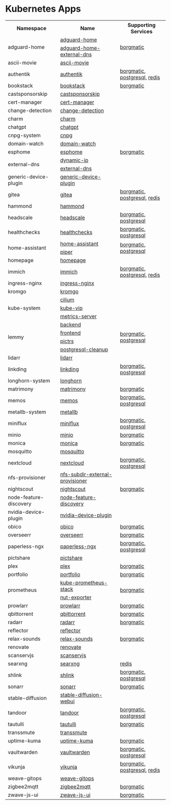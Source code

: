# Kubernetes Apps

<!-- Begin apps table -->
<table>
  <tr>
    <th>Namespace</th>
    <th>Name</th>
    <th>Supporting Services</th>
  </tr>
  <tr>
    <td rowspan="2">adguard-home</td>
    <td><a href="../../kubernetes/apps/adguard-home/app/helmrelease.yaml">adguard-home</a></td>
    <td rowspan="2"><a href="../../kubernetes/apps/adguard-home/borgmatic/helmrelease.yaml">borgmatic</a></td>
  </tr>
  <tr>
    <td><a href="../../kubernetes/apps/adguard-home/external-dns/helmrelease.yaml">adguard-home-external-dns</a></td>
  </tr>
  <tr>
    <td rowspan="1">ascii-movie</td>
    <td><a href="../../kubernetes/apps/ascii-movie/app/helmrelease.yaml">ascii-movie</a></td>
    <td rowspan="1"></td>
  </tr>
  <tr>
    <td rowspan="1">authentik</td>
    <td><a href="../../kubernetes/apps/authentik/app/helmrelease.yaml">authentik</a></td>
    <td rowspan="1"><a href="../../kubernetes/apps/authentik/borgmatic/helmrelease.yaml">borgmatic</a>, <a href="../../kubernetes/apps/authentik/postgresql.yaml">postgresql</a>, <a href="../../kubernetes/apps/authentik/redis/helmrelease.yaml">redis</a></td>
  </tr>
  <tr>
    <td rowspan="1">bookstack</td>
    <td><a href="../../kubernetes/apps/bookstack/app/helmrelease.yaml">bookstack</a></td>
    <td rowspan="1"><a href="../../kubernetes/apps/bookstack/borgmatic/helmrelease.yaml">borgmatic</a></td>
  </tr>
  <tr>
    <td rowspan="1">castsponsorskip</td>
    <td><a href="../../kubernetes/apps/castsponsorskip/app/helmrelease.yaml">castsponsorskip</a></td>
    <td rowspan="1"></td>
  </tr>
  <tr>
    <td rowspan="1">cert-manager</td>
    <td><a href="../../kubernetes/apps/cert-manager/app/helmrelease.yaml">cert-manager</a></td>
    <td rowspan="1"></td>
  </tr>
  <tr>
    <td rowspan="1">change-detection</td>
    <td><a href="../../kubernetes/apps/change-detection/app/helmrelease.yaml">change-detection</a></td>
    <td rowspan="1"></td>
  </tr>
  <tr>
    <td rowspan="1">charm</td>
    <td><a href="../../kubernetes/apps/charm/app/helmrelease.yaml">charm</a></td>
    <td rowspan="1"></td>
  </tr>
  <tr>
    <td rowspan="1">chatgpt</td>
    <td><a href="../../kubernetes/apps/chatgpt/app/helmrelease.yaml">chatgpt</a></td>
    <td rowspan="1"></td>
  </tr>
  <tr>
    <td rowspan="1">cnpg-system</td>
    <td><a href="../../kubernetes/apps/cnpg/app/helmrelease.yaml">cnpg</a></td>
    <td rowspan="1"></td>
  </tr>
  <tr>
    <td rowspan="1">domain-watch</td>
    <td><a href="../../kubernetes/apps/domain-watch/app/helmrelease.yaml">domain-watch</a></td>
    <td rowspan="1"></td>
  </tr>
  <tr>
    <td rowspan="1">esphome</td>
    <td><a href="../../kubernetes/apps/esphome/app/helmrelease.yaml">esphome</a></td>
    <td rowspan="1"><a href="../../kubernetes/apps/esphome/borgmatic/helmrelease.yaml">borgmatic</a></td>
  </tr>
  <tr>
    <td rowspan="2">external-dns</td>
    <td><a href="../../kubernetes/apps/external-dns/dynamic-ip/helmrelease.yaml">dynamic-ip</a></td>
    <td rowspan="2"></td>
  </tr>
  <tr>
    <td><a href="../../kubernetes/apps/external-dns/app/helmrelease.yaml">external-dns</a></td>
  </tr>
  <tr>
    <td rowspan="1">generic-device-plugin</td>
    <td><a href="../../kubernetes/apps/generic-device-plugin/app/helmrelease.yaml">generic-device-plugin</a></td>
    <td rowspan="1"></td>
  </tr>
  <tr>
    <td rowspan="1">gitea</td>
    <td><a href="../../kubernetes/apps/gitea/app/helmrelease.yaml">gitea</a></td>
    <td rowspan="1"><a href="../../kubernetes/apps/gitea/borgmatic/helmrelease.yaml">borgmatic</a>, <a href="../../kubernetes/apps/gitea/postgresql.yaml">postgresql</a>, <a href="../../kubernetes/apps/gitea/redis/helmrelease.yaml">redis</a></td>
  </tr>
  <tr>
    <td rowspan="1">hammond</td>
    <td><a href="../../kubernetes/apps/hammond/app/helmrelease.yaml">hammond</a></td>
    <td rowspan="1"></td>
  </tr>
  <tr>
    <td rowspan="1">headscale</td>
    <td><a href="../../kubernetes/apps/headscale/app/helmrelease.yaml">headscale</a></td>
    <td rowspan="1"><a href="../../kubernetes/apps/headscale/borgmatic/helmrelease.yaml">borgmatic</a>, <a href="../../kubernetes/apps/headscale/postgresql.yaml">postgresql</a></td>
  </tr>
  <tr>
    <td rowspan="1">healthchecks</td>
    <td><a href="../../kubernetes/apps/healthchecks/app/helmrelease.yaml">healthchecks</a></td>
    <td rowspan="1"><a href="../../kubernetes/apps/healthchecks/borgmatic/helmrelease.yaml">borgmatic</a>, <a href="../../kubernetes/apps/healthchecks/postgresql.yaml">postgresql</a></td>
  </tr>
  <tr>
    <td rowspan="2">home-assistant</td>
    <td><a href="../../kubernetes/apps/home-assistant/app/helmrelease.yaml">home-assistant</a></td>
    <td rowspan="2"><a href="../../kubernetes/apps/home-assistant/borgmatic/helmrelease.yaml">borgmatic</a>, <a href="../../kubernetes/apps/home-assistant/postgresql.yaml">postgresql</a></td>
  </tr>
  <tr>
    <td><a href="../../kubernetes/apps/home-assistant/piper/helmrelease.yaml">piper</a></td>
  </tr>
  <tr>
    <td rowspan="1">homepage</td>
    <td><a href="../../kubernetes/apps/homepage/app/helmrelease.yaml">homepage</a></td>
    <td rowspan="1"></td>
  </tr>
  <tr>
    <td rowspan="1">immich</td>
    <td><a href="../../kubernetes/apps/immich/app/helmrelease.yaml">immich</a></td>
    <td rowspan="1"><a href="../../kubernetes/apps/immich/borgmatic/helmrelease.yaml">borgmatic</a>, <a href="../../kubernetes/apps/immich/postgresql.yaml">postgresql</a>, <a href="../../kubernetes/apps/immich/redis/helmrelease.yaml">redis</a></td>
  </tr>
  <tr>
    <td rowspan="1">ingress-nginx</td>
    <td><a href="../../kubernetes/apps/ingress-nginx/app/helmrelease.yaml">ingress-nginx</a></td>
    <td rowspan="1"></td>
  </tr>
  <tr>
    <td rowspan="1">kromgo</td>
    <td><a href="../../kubernetes/apps/prometheus/kromgo/helmrelease.yaml">kromgo</a></td>
    <td rowspan="1"></td>
  </tr>
  <tr>
    <td rowspan="3">kube-system</td>
    <td><a href="../../kubernetes/apps/cilium/app/helmrelease.yaml">cilium</a></td>
    <td rowspan="3"></td>
  </tr>
  <tr>
    <td><a href="../../kubernetes/apps/kube-vip/app/helmrelease.yaml">kube-vip</a></td>
  </tr>
  <tr>
    <td><a href="../../kubernetes/apps/metrics-server/app/helmrelease.yaml">metrics-server</a></td>
  </tr>
  <tr>
    <td rowspan="4">lemmy</td>
    <td><a href="../../kubernetes/apps/lemmy/app/backend.yaml">backend</a></td>
    <td rowspan="4"><a href="../../kubernetes/apps/lemmy/borgmatic/helmrelease.yaml">borgmatic</a>, <a href="../../kubernetes/apps/lemmy/postgresql.yaml">postgresql</a></td>
  </tr>
  <tr>
    <td><a href="../../kubernetes/apps/lemmy/app/frontend.yaml">frontend</a></td>
  </tr>
  <tr>
    <td><a href="../../kubernetes/apps/lemmy/app/pictrs.yaml">pictrs</a></td>
  </tr>
  <tr>
    <td><a href="../../kubernetes/apps/lemmy/postgresql.yaml">postgresql-cleanup</a></td>
  </tr>
  <tr>
    <td rowspan="1">lidarr</td>
    <td><a href="../../kubernetes/apps/lidarr/app/helmrelease.yaml">lidarr</a></td>
    <td rowspan="1"></td>
  </tr>
  <tr>
    <td rowspan="1">linkding</td>
    <td><a href="../../kubernetes/apps/linkding/app/helmrelease.yaml">linkding</a></td>
    <td rowspan="1"><a href="../../kubernetes/apps/linkding/borgmatic/helmrelease.yaml">borgmatic</a>, <a href="../../kubernetes/apps/linkding/postgresql.yaml">postgresql</a></td>
  </tr>
  <tr>
    <td rowspan="1">longhorn-system</td>
    <td><a href="../../kubernetes/apps/longhorn/app/helmrelease.yaml">longhorn</a></td>
    <td rowspan="1"></td>
  </tr>
  <tr>
    <td rowspan="1">matrimony</td>
    <td><a href="../../kubernetes/apps/matrimony/app/helmrelease.yaml">matrimony</a></td>
    <td rowspan="1"><a href="../../kubernetes/apps/matrimony/borgmatic/helmrelease.yaml">borgmatic</a></td>
  </tr>
  <tr>
    <td rowspan="1">memos</td>
    <td><a href="../../kubernetes/apps/memos/app/helmrelease.yaml">memos</a></td>
    <td rowspan="1"><a href="../../kubernetes/apps/memos/borgmatic/helmrelease.yaml">borgmatic</a>, <a href="../../kubernetes/apps/memos/postgresql.yaml">postgresql</a></td>
  </tr>
  <tr>
    <td rowspan="1">metallb-system</td>
    <td><a href="../../kubernetes/apps/metallb/app/helmrelease.yaml">metallb</a></td>
    <td rowspan="1"></td>
  </tr>
  <tr>
    <td rowspan="1">miniflux</td>
    <td><a href="../../kubernetes/apps/miniflux/app/helmrelease.yaml">miniflux</a></td>
    <td rowspan="1"><a href="../../kubernetes/apps/miniflux/borgmatic/helmrelease.yaml">borgmatic</a>, <a href="../../kubernetes/apps/miniflux/postgresql.yaml">postgresql</a></td>
  </tr>
  <tr>
    <td rowspan="1">minio</td>
    <td><a href="../../kubernetes/apps/minio/app/helmrelease.yaml">minio</a></td>
    <td rowspan="1"><a href="../../kubernetes/apps/minio/borgmatic/helmrelease.yaml">borgmatic</a></td>
  </tr>
  <tr>
    <td rowspan="1">monica</td>
    <td><a href="../../kubernetes/apps/monica/app/helmrelease.yaml">monica</a></td>
    <td rowspan="1"><a href="../../kubernetes/apps/monica/borgmatic/helmrelease.yaml">borgmatic</a></td>
  </tr>
  <tr>
    <td rowspan="1">mosquitto</td>
    <td><a href="../../kubernetes/apps/mosquitto/app/helmrelease.yaml">mosquitto</a></td>
    <td rowspan="1"></td>
  </tr>
  <tr>
    <td rowspan="1">nextcloud</td>
    <td><a href="../../kubernetes/apps/nextcloud/app/helmrelease.yaml">nextcloud</a></td>
    <td rowspan="1"><a href="../../kubernetes/apps/nextcloud/borgmatic/helmrelease.yaml">borgmatic</a>, <a href="../../kubernetes/apps/nextcloud/postgresql.yaml">postgresql</a></td>
  </tr>
  <tr>
    <td rowspan="1">nfs-provisioner</td>
    <td><a href="../../kubernetes/apps/nfs-subdir-external-provisioner/app/helmrelease.yaml">nfs-subdir-external-provisioner</a></td>
    <td rowspan="1"></td>
  </tr>
  <tr>
    <td rowspan="1">nightscout</td>
    <td><a href="../../kubernetes/apps/nightscout/app/helmrelease.yaml">nightscout</a></td>
    <td rowspan="1"><a href="../../kubernetes/apps/nightscout/borgmatic/helmrelease.yaml">borgmatic</a></td>
  </tr>
  <tr>
    <td rowspan="1">node-feature-discovery</td>
    <td><a href="../../kubernetes/apps/node-feature-discovery/app/helmrelease.yaml">node-feature-discovery</a></td>
    <td rowspan="1"></td>
  </tr>
  <tr>
    <td rowspan="1">nvidia-device-plugin</td>
    <td><a href="../../kubernetes/apps/nvidia-device-plugin/app/helmrelease.yaml">nvidia-device-plugin</a></td>
    <td rowspan="1"></td>
  </tr>
  <tr>
    <td rowspan="1">obico</td>
    <td><a href="../../kubernetes/apps/obico/app/helmrelease.yaml">obico</a></td>
    <td rowspan="1"><a href="../../kubernetes/apps/obico/borgmatic/helmrelease.yaml">borgmatic</a></td>
  </tr>
  <tr>
    <td rowspan="1">overseerr</td>
    <td><a href="../../kubernetes/apps/overseerr/app/helmrelease.yaml">overseerr</a></td>
    <td rowspan="1"><a href="../../kubernetes/apps/overseerr/borgmatic/helmrelease.yaml">borgmatic</a></td>
  </tr>
  <tr>
    <td rowspan="1">paperless-ngx</td>
    <td><a href="../../kubernetes/apps/paperless-ngx/app/helmrelease.yaml">paperless-ngx</a></td>
    <td rowspan="1"><a href="../../kubernetes/apps/paperless-ngx/borgmatic/helmrelease.yaml">borgmatic</a>, <a href="../../kubernetes/apps/paperless-ngx/postgresql.yaml">postgresql</a></td>
  </tr>
  <tr>
    <td rowspan="1">pictshare</td>
    <td><a href="../../kubernetes/apps/pictshare/app/helmrelease.yaml">pictshare</a></td>
    <td rowspan="1"></td>
  </tr>
  <tr>
    <td rowspan="1">plex</td>
    <td><a href="../../kubernetes/apps/plex/app/helmrelease.yaml">plex</a></td>
    <td rowspan="1"><a href="../../kubernetes/apps/plex/borgmatic/helmrelease.yaml">borgmatic</a></td>
  </tr>
  <tr>
    <td rowspan="1">portfolio</td>
    <td><a href="../../kubernetes/apps/portfolio/app/helmrelease.yaml">portfolio</a></td>
    <td rowspan="1"><a href="../../kubernetes/apps/portfolio/borgmatic/helmrelease.yaml">borgmatic</a></td>
  </tr>
  <tr>
    <td rowspan="2">prometheus</td>
    <td><a href="../../kubernetes/apps/prometheus/app/helmrelease.yaml">kube-prometheus-stack</a></td>
    <td rowspan="2"><a href="../../kubernetes/apps/prometheus/borgmatic/helmrelease.yaml">borgmatic</a></td>
  </tr>
  <tr>
    <td><a href="../../kubernetes/apps/prometheus/app/nut-exporter.yaml">nut-exporter</a></td>
  </tr>
  <tr>
    <td rowspan="1">prowlarr</td>
    <td><a href="../../kubernetes/apps/prowlarr/app/helmrelease.yaml">prowlarr</a></td>
    <td rowspan="1"><a href="../../kubernetes/apps/prowlarr/borgmatic/helmrelease.yaml">borgmatic</a></td>
  </tr>
  <tr>
    <td rowspan="1">qbittorrent</td>
    <td><a href="../../kubernetes/apps/qbittorrent/app/helmrelease.yaml">qbittorrent</a></td>
    <td rowspan="1"><a href="../../kubernetes/apps/qbittorrent/borgmatic/helmrelease.yaml">borgmatic</a></td>
  </tr>
  <tr>
    <td rowspan="1">radarr</td>
    <td><a href="../../kubernetes/apps/radarr/app/helmrelease.yaml">radarr</a></td>
    <td rowspan="1"><a href="../../kubernetes/apps/radarr/borgmatic/helmrelease.yaml">borgmatic</a></td>
  </tr>
  <tr>
    <td rowspan="1">reflector</td>
    <td><a href="../../kubernetes/apps/reflector/app/helmrelease.yaml">reflector</a></td>
    <td rowspan="1"></td>
  </tr>
  <tr>
    <td rowspan="1">relax-sounds</td>
    <td><a href="../../kubernetes/apps/relax-sounds/app/helmrelease.yaml">relax-sounds</a></td>
    <td rowspan="1"><a href="../../kubernetes/apps/relax-sounds/borgmatic/helmrelease.yaml">borgmatic</a></td>
  </tr>
  <tr>
    <td rowspan="1">renovate</td>
    <td><a href="../../kubernetes/apps/renovate/app/helmrelease.yaml">renovate</a></td>
    <td rowspan="1"></td>
  </tr>
  <tr>
    <td rowspan="1">scanservjs</td>
    <td><a href="../../kubernetes/apps/scanservjs/app/helmrelease.yaml">scanservjs</a></td>
    <td rowspan="1"></td>
  </tr>
  <tr>
    <td rowspan="1">searxng</td>
    <td><a href="../../kubernetes/apps/searxng/app/helmrelease.yaml">searxng</a></td>
    <td rowspan="1"><a href="../../kubernetes/apps/searxng/redis/helmrelease.yaml">redis</a></td>
  </tr>
  <tr>
    <td rowspan="1">shlink</td>
    <td><a href="../../kubernetes/apps/shlink/app/helmrelease.yaml">shlink</a></td>
    <td rowspan="1"><a href="../../kubernetes/apps/shlink/borgmatic/helmrelease.yaml">borgmatic</a>, <a href="../../kubernetes/apps/shlink/postgresql.yaml">postgresql</a></td>
  </tr>
  <tr>
    <td rowspan="1">sonarr</td>
    <td><a href="../../kubernetes/apps/sonarr/app/helmrelease.yaml">sonarr</a></td>
    <td rowspan="1"><a href="../../kubernetes/apps/sonarr/borgmatic/helmrelease.yaml">borgmatic</a></td>
  </tr>
  <tr>
    <td rowspan="1">stable-diffusion</td>
    <td><a href="../../kubernetes/apps/stable-diffusion/app/helmrelease.yaml">stable-diffusion-webui</a></td>
    <td rowspan="1"></td>
  </tr>
  <tr>
    <td rowspan="1">tandoor</td>
    <td><a href="../../kubernetes/apps/tandoor/app/helmrelease.yaml">tandoor</a></td>
    <td rowspan="1"><a href="../../kubernetes/apps/tandoor/borgmatic/helmrelease.yaml">borgmatic</a>, <a href="../../kubernetes/apps/tandoor/postgresql.yaml">postgresql</a></td>
  </tr>
  <tr>
    <td rowspan="1">tautulli</td>
    <td><a href="../../kubernetes/apps/tautulli/app/helmrelease.yaml">tautulli</a></td>
    <td rowspan="1"><a href="../../kubernetes/apps/tautulli/borgmatic/helmrelease.yaml">borgmatic</a></td>
  </tr>
  <tr>
    <td rowspan="1">transsmute</td>
    <td><a href="../../kubernetes/apps/transsmute/app/helmrelease.yaml">transsmute</a></td>
    <td rowspan="1"></td>
  </tr>
  <tr>
    <td rowspan="1">uptime-kuma</td>
    <td><a href="../../kubernetes/apps/uptime-kuma/app/helmrelease.yaml">uptime-kuma</a></td>
    <td rowspan="1"><a href="../../kubernetes/apps/uptime-kuma/borgmatic/helmrelease.yaml">borgmatic</a></td>
  </tr>
  <tr>
    <td rowspan="1">vaultwarden</td>
    <td><a href="../../kubernetes/apps/vaultwarden/app/helmrelease.yaml">vaultwarden</a></td>
    <td rowspan="1"><a href="../../kubernetes/apps/vaultwarden/borgmatic/helmrelease.yaml">borgmatic</a>, <a href="../../kubernetes/apps/vaultwarden/postgresql.yaml">postgresql</a></td>
  </tr>
  <tr>
    <td rowspan="1">vikunja</td>
    <td><a href="../../kubernetes/apps/vikunja/app/helmrelease.yaml">vikunja</a></td>
    <td rowspan="1"><a href="../../kubernetes/apps/vikunja/borgmatic/helmrelease.yaml">borgmatic</a>, <a href="../../kubernetes/apps/vikunja/postgresql.yaml">postgresql</a>, <a href="../../kubernetes/apps/vikunja/redis/helmrelease.yaml">redis</a></td>
  </tr>
  <tr>
    <td rowspan="1">weave-gitops</td>
    <td><a href="../../kubernetes/apps/weave-gitops/app/helmrelease.yaml">weave-gitops</a></td>
    <td rowspan="1"></td>
  </tr>
  <tr>
    <td rowspan="1">zigbee2mqtt</td>
    <td><a href="../../kubernetes/apps/zigbee2mqtt/app/helmrelease.yaml">zigbee2mqtt</a></td>
    <td rowspan="1"><a href="../../kubernetes/apps/zigbee2mqtt/borgmatic/helmrelease.yaml">borgmatic</a></td>
  </tr>
  <tr>
    <td rowspan="1">zwave-js-ui</td>
    <td><a href="../../kubernetes/apps/zwave-js-ui/app/helmrelease.yaml">zwave-js-ui</a></td>
    <td rowspan="1"><a href="../../kubernetes/apps/zwave-js-ui/borgmatic/helmrelease.yaml">borgmatic</a></td>
  </tr>
</table>
<!-- End apps table -->
